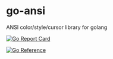 # go-ansi
ANSI color/style/cursor library for golang

[![Go Report Card](https://goreportcard.com/badge/github.com/ptgoetz/go-ansi)](https://goreportcard.com/report/github.com/ptgoetz/go-ansi)

[![Go Reference](https://pkg.go.dev/badge/gihub.com/ptgoetz/go-ansi.svg)](https://pkg.go.dev/gihub.com/ptgoetz/go-ansi)
